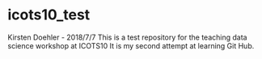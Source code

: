 # icots10_test

Kirsten Doehler - 2018/7/7
This is a test repository for the teaching data science workshop at ICOTS10
It is my second attempt at learning Git Hub.
